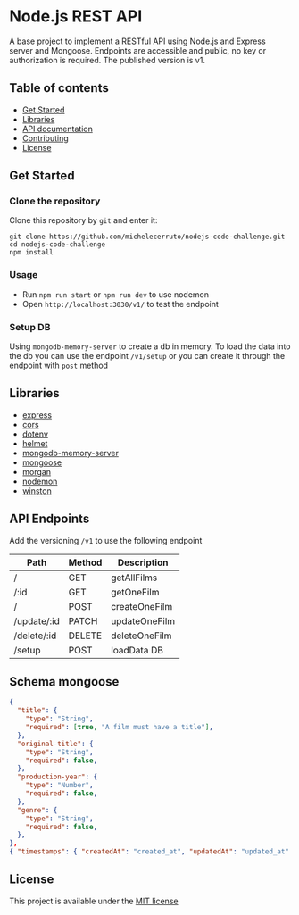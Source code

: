 # Node.js REST API

A base project to implement a RESTful API using Node.js and Express server and Mongoose.
Endpoints are accessible and public, no key or authorization is required. The published version is v1.

## Table of contents

- [Get Started](#get-started)
- [Libraries](#libraries)
- [API documentation](#api)
- [Contributing](#contributing)
- [License](#license)

## Get Started

### Clone the repository

Clone this repository by `git` and enter it:

```console
git clone https://github.com/michelecerruto/nodejs-code-challenge.git
cd nodejs-code-challenge
npm install
```

### Usage

- Run `npm run start` or `npm run dev` to use nodemon
- Open `http://localhost:3030/v1/` to test the endpoint

### Setup DB

Using `mongodb-memory-server` to create a db in memory. To load the data into the db you can use the endpoint `/v1/setup` or you can create it through the endpoint with `post` method

## Libraries

- [express](https://www.npmjs.com/package/express)
- [cors](https://www.npmjs.com/package/cors)
- [dotenv](https://www.npmjs.com/package/dotenv)
- [helmet](https://www.npmjs.com/package/helmet)
- [mongodb-memory-server](https://www.npmjs.com/package/mongodb-memory-server)
- [mongoose](https://www.npmjs.com/package/mongoose)
- [morgan](https://www.npmjs.com/package/morgan)
- [nodemon](https://www.npmjs.com/package/nodemon)
- [winston](https://www.npmjs.com/package/winston)

## API Endpoints

Add the versioning `/v1` to use the following endpoint

| Path        | Method | Description   |
| ----------- | ------ | ------------- |
| /           | GET    | getAllFilms   |
| /:id        | GET    | getOneFilm    |
| /           | POST   | createOneFilm |
| /update/:id | PATCH  | updateOneFilm |
| /delete/:id | DELETE | deleteOneFilm |
| /setup      | POST   | loadData DB   |

## Schema mongoose

```json
{
  "title": {
    "type": "String",
    "required": [true, "A film must have a title"],
  },
  "original-title": {
    "type": "String",
    "required": false,
  },
  "production-year": {
    "type": "Number",
    "required": false,
  },
  "genre": {
    "type": "String",
    "required": false,
  },
},
{ "timestamps": { "createdAt": "created_at", "updatedAt": "updated_at" } },

```

## License

This project is available under the [MIT license](https://opensource.org/licenses/MIT)
